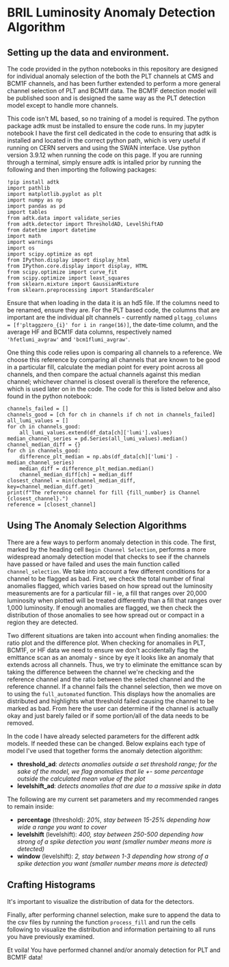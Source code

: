 # BRIL Luminosity Anomaly Detection Algorithm

## Setting up the data and environment.
The code provided in the python notebooks in this repository are designed for individual anomaly selection of the both the PLT channels at CMS and BCM1F channels, and has been further extended to perform a more general channel selection of PLT and BCM1f data. The BCM1F detection model will be published soon and is designed the same way as the PLT detection model except to handle more channels. 

This code isn't ML based, so no training of a model is required. The python package adtk must be installed to ensure the code runs. In my jupyter notebook I have the first cell dedicated in the code to ensuring that adtk is installed and located in the correct python path, which is very useful if running on CERN servers and using the SWAN interface. Use python version 3.9.12 when running the code on this page. If you are running through a terminal, simply ensure adtk is intalled prior by running the following and then importing the following packages:

```
!pip install adtk
import pathlib
import matplotlib.pyplot as plt
import numpy as np
import pandas as pd
import tables
from adtk.data import validate_series
from adtk.detector import ThresholdAD, LevelShiftAD
from datetime import datetime
import math
import warnings
import os
import scipy.optimize as opt  
from IPython.display import display_html
from IPython.core.display import display, HTML
from scipy.optimize import curve_fit
from scipy.optimize import least_squares
from sklearn.mixture import GaussianMixture
from sklearn.preprocessing import StandardScaler
```

Ensure that when loading in the data it is an hd5 file. If the columns need to be renamed, ensure they are. For the PLT based code, the columns that are important are the individual plt channels - currently named ```pltagg_columns = [f'pltaggzero_{i}' for i in range(16)]```, the date-time column, and the average HF and BCM1F data columns, respectively named ```'hfetlumi_avgraw'``` and ```'bcm1flumi_avgraw'```.

One thing this code relies upon is comparing all channels to a reference. We choose this reference by comparing all channels that are known to be good in a particular fill, calculate the median point for every point across all channels, and then compare the actual channels against this median channel; whichever channel is closest overall is therefore the reference, which is used later on in the code. The code for this is listed below and also found in the python notebook: 
```
channels_failed = [] 
channels_good = [ch for ch in channels if ch not in channels_failed]
all_lumi_values = []
for ch in channels_good:
    all_lumi_values.extend(df_data[ch]['lumi'].values)
median_channel_series = pd.Series(all_lumi_values).median()
channel_median_diff = {}
for ch in channels_good:
    difference_plt_median = np.abs(df_data[ch]['lumi'] - median_channel_series)
    median_diff = difference_plt_median.median()
    channel_median_diff[ch] = median_diff 
closest_channel = min(channel_median_diff, key=channel_median_diff.get)
print(f"The reference channel for fill {fill_number} is Channel {closest_channel}.")
reference = [closest_channel]
```

## Using The Anomaly Selection Algorithms

There are a few ways to perform anomaly detection in this code. The first, marked by the heading cell ```Begin Channel Selection```, performs a more widespread anomaly detection model that checks to see if the channels have passed or have failed and uses the main function called ```channel_selection```. We take into account a few different conditions for a channel to be flagged as bad. First, we check the total number of final anomalies flagged, which varies based on how spread out the luminosity measurements are for a particular fill - ie, a fill that ranges over 20,000 luminosity when plotted will be treated differently than a fill that ranges over 1,000 luminosity. If enough anomalies are flagged, we then check the distribution of those anomalies to see how spread out or compact in a region they are detected. 

Two different situations are taken into account when finding anomalies: the ratio plot and the difference plot. When checking for anomalies in PLT, BCM1F, or HF data we need to ensure we don't accidentally flag the emittance scan as an anomaly - since by eye it looks like an anomaly that extends across all channels. Thus, we try to eliminate the emittance scan by taking the difference between the channel we're checking and the reference channel and the ratio between the selected channel and the reference channel. If a channel fails the channel selection, then we move on to using the ```full_automated``` function. This displays how the anomalies are distributed and highlights what threshold failed causing the channel to be marked as bad. From here the user can determine if the channel is actually okay and just barely failed or if some portion/all of the data needs to be removed.

In the code I have already selected parameters for the different adtk models. If needed these can be changed. Below explains each type of model I've used that together forms the anomaly detection algorithm:
* __threshold_ad__: _detects anomalies outside a set threshold range; for the sake of the model, we flag anomalies that lie +- some percentage outside the calculated mean value of the plot_ 
* __levelshift_ad__: _detects anomalies that are due to a massive spike in data_

The following are my current set parameters and my recommended ranges to remain inside:
* __percentage__ (threshold): _20%, stay between 15-25% depending how wide a range you want to cover_
* __levelshift__ (levelshift): _400, stay between 250-500 depending how strong of a spike detection you want (smaller number means more is detected)_
* __window__ (levelshift): _2, stay between 1-3 depending how strong of a spike detection you want (smaller number means more is detected)_


## Crafting Histograms

It's important to visualize the distribution of data for the detectors. 

Finally, after performing channel selection, make sure to append the data to the csv files by running the function ```process_fill``` and run the cells following to visualize the distribution and information pertaining to all runs you have previously examined. 


Et voila! You have performed channel and/or anomaly detection for PLT and BCM1F data! 
